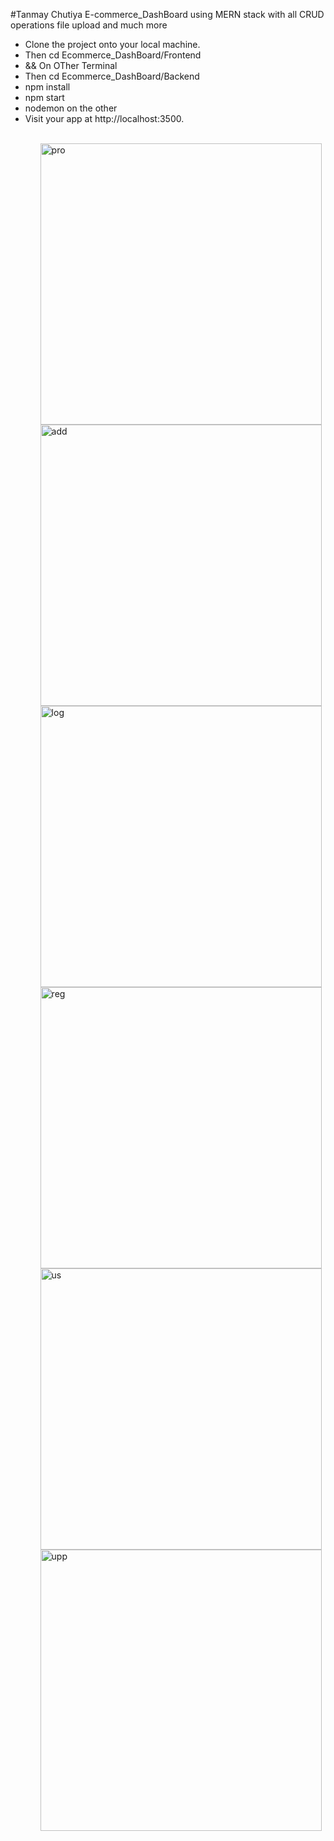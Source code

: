 #Tanmay Chutiya
E-commerce_DashBoard using MERN stack
with all CRUD operations file upload and much more

<ul>
<li> Clone the project onto your local machine.</li>
<li>Then cd Ecommerce_DashBoard/Frontend</li>
<li>&& On OTher Terminal</li>
<li>Then cd Ecommerce_DashBoard/Backend</li>
<li>npm install</li>
<li>npm start</li>
 <li>nodemon on the other</li>
<li>Visit your app at http://localhost:3500.</li>
<ul>
<br>
<img width="450" alt="pro" src="https://user-images.githubusercontent.com/89075656/181894514-0126ea43-9bd7-417d-8eca-9e3f289bb533.png" display="inline-block">
<img width="450" alt="add" src="https://user-images.githubusercontent.com/89075656/181894679-2532c3c6-146c-4d6d-8f9f-b654325f661c.png">
<img width="450" alt="log" src="https://user-images.githubusercontent.com/89075656/181894790-4fb59d90-973e-4ed0-b987-b96a65fac3ef.png">
<img width="450" alt="reg" src="https://user-images.githubusercontent.com/89075656/181894896-07aa447d-6628-4bc2-a611-f9cd89b84476.png">
<img width="450" alt="us" src="https://user-images.githubusercontent.com/89075656/181894949-ca43c989-0318-4d3f-9c89-6aa9eefcd2c1.png">
<img width="450" alt="upp" src="https://user-images.githubusercontent.com/89075656/181896194-039dbded-1624-44eb-a4fd-4b7d6e9af03c.png">
